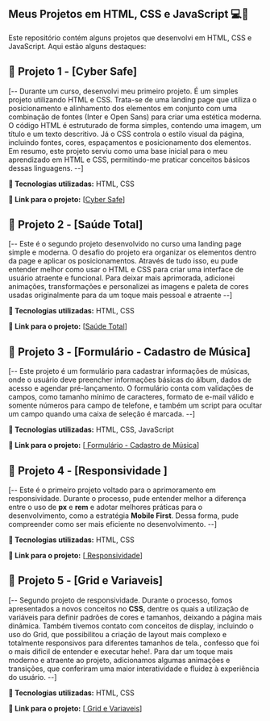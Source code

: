 ## Meus Projetos em HTML, CSS e JavaScript 💻🚀
Este repositório contém alguns projetos que desenvolvi em HTML, CSS e JavaScript. Aqui estão alguns destaques:

## 📁 Projeto 1 - [Cyber Safe]

[-- Durante um curso, desenvolvi meu primeiro projeto. É um simples projeto utilizando HTML e CSS. Trata-se de uma landing page que utiliza o posicionamento e alinhamento dos elementos em conjunto com uma combinação de fontes (Inter e Open Sans) para criar uma estética moderna. O código HTML é estruturado de forma simples, contendo uma imagem, um título e um texto descritivo. Já o CSS controla o estilo visual da página, incluindo fontes, cores, espaçamentos e posicionamento dos elementos. Em resumo, este projeto serviu como uma base inicial para o meu aprendizado em HTML e CSS, permitindo-me praticar conceitos básicos dessas linguagens. --]

**🚀 Tecnologias utilizadas:** HTML, CSS

**🔗 Link para o projeto:** [<a href="https://guilherme-dev15.github.io/Projetos-HTML-CSS-JAVASCRIPT/Projeto%2001%20-%20CyberSafe%20HTML-CSS/"  >Cyber Safe</a>]

## 📁 Projeto 2 - [Saúde Total]

[-- Este é o segundo projeto desenvolvido no curso uma landing page simple e moderna. O desafio do projeto era organizar os elementos dentro da page e aplicar os posicionamentos. Através de tudo isso, eu pude entender melhor como usar o HTML e CSS para criar uma interface de usuário atraente e funcional. Para deixar mais aprimorada, adicionei animações, transformações e personalizei  as imagens e paleta de cores usadas originalmente para da um toque mais pessoal e atraente --]

**🚀 Tecnologias utilizadas:** HTML, CSS

**🔗 Link para o projeto:** [<a href="https://guilherme-dev15.github.io/Projetos-HTML-CSS-JAVASCRIPT/Projeto%2002%20-%20Saude%20Total%20-%20HTML-CSS/"  >Saúde Total</a>]


## 📁 Projeto 3 - [Formulário - Cadastro de Música]

[-- Este projeto é um formulário para cadastrar informações de músicas, onde o usuário deve preencher informações básicas do álbum, dados de acesso e agendar pré-lançamento. O formulário conta com validações de campos, como tamanho mínimo de caracteres, formato de e-mail válido e somente números para campo de telefone, e também um script para ocultar um campo quando uma caixa de seleção é marcada. --]

**🚀 Tecnologias utilizadas:** HTML, CSS, JavaScript

**🔗 Link para o projeto:** [<a href="https://guilherme-dev15.github.io/Projetos-HTML-CSS-JAVASCRIPT/Projeto%2003%20-%20Forulário%20HTML-CSS/"  >
Formulário - Cadastro de Música</a>]

## 📁 Projeto 4 - [Responsividade ]

[-- Este é o primeiro projeto voltado para o aprimoramento em responsividade. Durante o processo, pude entender melhor a diferença entre o uso de **px** e **rem** e adotar melhores práticas para o desenvolvimento, como a estratégia **Mobile First**. Dessa forma, pude compreender como ser mais eficiente no desenvolvimento. --]

**🚀 Tecnologias utilizadas:** HTML, CSS

**🔗 Link para o projeto:** [<a href="https://guilherme-dev15.github.io/Projetos-HTML-CSS-JAVASCRIPT/Projeto%2004%20-%20Reponsividade/"  >
Responsividade</a>]

## 📁 Projeto 5 - [Grid e Variaveis]

[-- Segundo projeto de responsividade. Durante o processo, fomos apresentados a novos conceitos no **CSS**, dentre os quais a utilização de variáveis para definir padrões de cores e tamanhos, deixando a página mais dinâmica. Também tivemos contato com conceitos de display, incluindo o uso do Grid, que possibilitou a criação de layout mais complexo e totalmente responsivos para diferentes tamanhos de tela., confesso que foi o mais dificil de entender e executar hehe!. Para dar um toque mais moderno e atraente ao projeto, adicionamos algumas animações e transições, que conferiram uma maior interatividade e fluidez à experiência do usuário. --]

**🚀 Tecnologias utilizadas:** HTML, CSS

**🔗 Link para o projeto:** [<a href="https://guilherme-dev15.github.io/Projetos-HTML-CSS-JAVASCRIPT/Projeto%2005%20-%20Grid%20e%20Variaveis/"  >
Grid e Variaveis</a>]